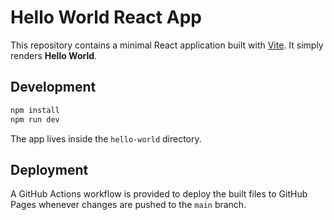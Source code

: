 # Hello World React App

This repository contains a minimal React application built with [Vite](https://vitejs.dev/). It simply renders **Hello World**.

## Development

```bash
npm install
npm run dev
```

The app lives inside the `hello-world` directory.

## Deployment

A GitHub Actions workflow is provided to deploy the built files to GitHub Pages whenever changes are pushed to the `main` branch.

